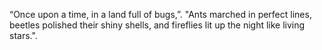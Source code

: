 “Once upon a time, in a land full of bugs,”.
"Ants marched in perfect lines, beetles polished their shiny shells, and fireflies lit up the night like living stars.".